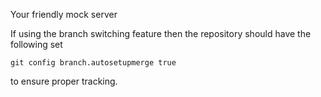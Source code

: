 Your friendly mock server

If using the branch switching feature then the repository should have the following set

    git config branch.autosetupmerge true

to ensure proper tracking.
